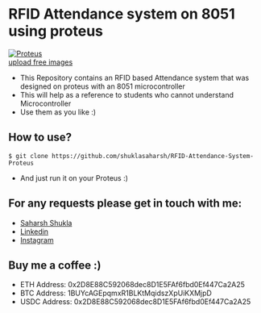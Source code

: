 # RFID Attendance system on 8051 using proteus
<a href="https://ibb.co/cyhp3kw"><img src="https://i.ibb.co/x2qcLXY/Proteus.png" alt="Proteus" border="0" align = "center"></a><br /><a target='_blank' href='https://imgbb.com/'>upload free images</a><br />
- This Repository contains an RFID based Attendance system that was designed on proteus with an 8051 microcontroller
- This will help as a reference to students who cannot understand Microcontroller
- Use them as you like :)

## How to use?
```
$ git clone https://github.com/shuklasaharsh/RFID-Attendance-System-Proteus
```
- And just run it on your Proteus :)


## For any requests please get in touch with me:

- [Saharsh Shukla](mailto:saharsh.shukla2018@vitstudent.ac.in?subject=[GitHub]%20Source%20Han%20Sans)
- [Linkedin](https://www.linkedin.com/in/saharsh-shukla-740118178/)
- [Instagram](https://www.instagram.com/shuklasaharsh)

## Buy me a coffee :)

- ETH Address: 0x2D8E88C592068dec8D1E5FAf6fbd0Ef447Ca2A25
- BTC Address: 1BUYcAGEpqmxR1BLKtMqidszXpUiKXMjpD
- USDC Address: 0x2D8E88C592068dec8D1E5FAf6fbd0Ef447Ca2A25
